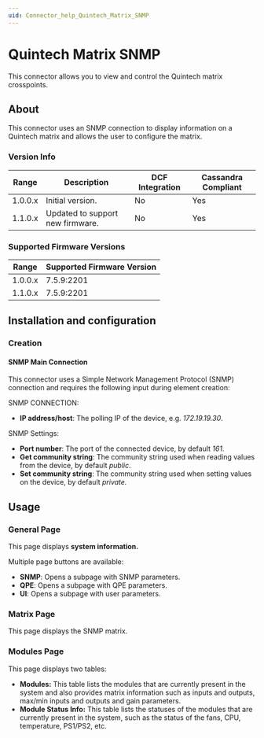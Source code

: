 ```yaml
---
uid: Connector_help_Quintech_Matrix_SNMP
---
```


# Quintech Matrix SNMP

This connector allows you to view and control the Quintech matrix crosspoints.

## About

This connector uses an SNMP connection to display information on a Quintech matrix and allows the user to configure the matrix.

### Version Info

| **Range** | **Description**                  | **DCF Integration** | **Cassandra Compliant** |
|------------------|----------------------------------|---------------------|-------------------------|
| 1.0.0.x          | Initial version.                 | No                  | Yes                     |
| 1.1.0.x          | Updated to support new firmware. | No                  | Yes                     |

### Supported Firmware Versions

| Range | Supported Firmware Version |
|------------------|-----------------------------|
| 1.0.0.x          | 7.5.9:2201                  |
| 1.1.0.x          | 7.5.9:2201                  |

## Installation and configuration

### Creation

#### SNMP Main Connection

This connector uses a Simple Network Management Protocol (SNMP) connection and requires the following input during element creation:

SNMP CONNECTION:

- **IP address/host**: The polling IP of the device, e.g. *172.19.19.30*.

SNMP Settings:

- **Port number**: The port of the connected device, by default *161*.
- **Get community string**: The community string used when reading values from the device, by default *public*.
- **Set community string**: The community string used when setting values on the device, by default *private.*

## Usage

### General Page

This page displays **system information.**

Multiple page buttons are available:

- **SNMP**: Opens a subpage with SNMP parameters.
- **QPE**: Opens a subpage with QPE parameters.
- **UI**: Opens a subpage with user parameters.

### Matrix Page

This page displays the SNMP matrix.

### Modules Page

This page displays two tables:

- **Modules:** This table lists the modules that are currently present in the system and also provides matrix information such as inputs and outputs, max/min inputs and outputs and gain parameters.
- **Module Status Info:** This table lists the statuses of the modules that are currently present in the system, such as the status of the fans, CPU, temperature, PS1/PS2, etc.
